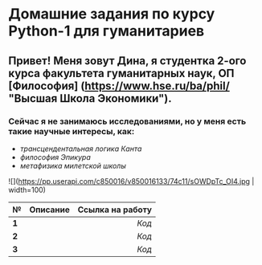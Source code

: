 # Домашние задания по курсу Python-1 для гуманитариев

## Привет! Меня зовут Дина, я студентка 2-ого курса факультета гуманитарных наук, ОП [Философия] (https://www.hse.ru/ba/phil/ "Высшая Школа Экономики").    

### Сейчас я не занимаюсь исследованиями, но у меня есть такие научные интересы, как: 
+ *трансцендентальная логика Канта*
+ *философия Эпикура* 
+ *метафизика милетской школы* 

![](https://pp.userapi.com/c850016/v850016133/74c11/sOWDpTc_OI4.jpg | width=100) 

**№**|**Описание**|**Ссылка на работу**
---|:---:|---:
**1**| |*Код*
**2**| |*Код*
**3**| |*Код*
